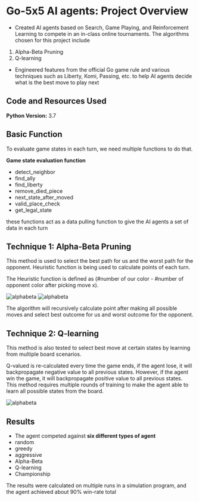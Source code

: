 # Go-5x5 AI agents: Project Overview
* Created AI agents based on Search, Game Playing, and Reinforcement Learning to compete in an in-class online tournaments. The algorithms chosen for this project include

1. Alpha-Beta Pruning
2. Q-learning

* Engineered features from the official Go game rule and various techniques such as Liberty, Komi, Passing, etc. to help AI agents decide what is the best move to play next

## Code and Resources Used 
**Python Version:** 3.7  

## Basic Function

To evaluate game states in each turn, we need multiple functions to do that.

 **Game state evaluation function**
*	detect_neighbor
*	find_ally
*	find_liberty
*	remove_died_piece
*	next_state_after_moved
*	valid_place_check
*	get_legal_state

these functions act as a data pulling function to give the AI agents a set of data in each turn

## Technique 1: Alpha-Beta Pruning

This method is used to select the best path for us and the worst path for the opponent. Heuristic function is being used to calculate points of each turn.

The Heuristic function is defined as (#number of our color - #number of opponent color after picking move x).

![alphabeta](/images/abpruning.png)
![alphabeta](/images/alphabeta.JPG)

The algorithm will recursively calculate point after making all possible moves and select best outcome for us and worst outcome for the opponent.

## Technique 2: Q-learning

This method is also tested to select best move at certain states by learning from multiple board scenarios.

Q-valued is re-calculated every time the game ends, if the agent lose, it will backpropagate negative value to all previous states.
However, if the agent win the game, it will backpropagate positive value to all previous states. This method requires multiple rounds of training to make the agent able to learn all possible states from the board.

![alphabeta](/images/qlearning.png)


## Results

* The agent competed against **six different types of agent**
*	random
*	greedy
*	aggressive
*	Alpha-Beta
*	Q-learning
*	Championship

The results were calculated on multiple runs in a simulation program, and the agent achieved about 90% win-rate total
